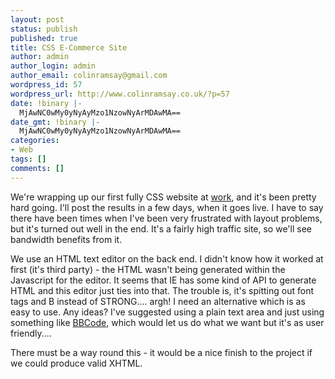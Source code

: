 ```yaml
---
layout: post
status: publish
published: true
title: CSS E-Commerce Site
author: admin
author_login: admin
author_email: colinramsay@gmail.com
wordpress_id: 57
wordpress_url: http://www.colinramsay.co.uk/?p=57
date: !binary |-
  MjAwNC0wMy0yNyAyMzo1NzowNyArMDAwMA==
date_gmt: !binary |-
  MjAwNC0wMy0yNyAyMzo1NzowNyArMDAwMA==
categories:
- Web
tags: []
comments: []
---
```

<p>We're wrapping up our first fully CSS website at <a href="http://www.internetware.co.uk" title="Internetware">work</a>, and it's been pretty hard going. I'll post the results in a few days, when it goes live. I have to say there have been times when I've been very frustrated with layout problems, but it's turned out well in the end. It's a fairly high traffic site, so we'll see bandwidth benefits from it.</p>
<p>We use an HTML text editor on the back end. I didn't know how it worked at first (it's third party) - the HTML wasn't being generated within the Javascript for the editor. It seems that IE has some kind of API to generate HTML and this editor just ties into that. The trouble is, it's spitting out font tags and B instead of STRONG.... argh! I need an alternative which is as easy to use. Any ideas? I've suggested using a plain text area and just using something like <a href="http://www.phpbb.com/phpBB/faq.php?mode=bbcode">BBCode</a>, which would let us do what we want but it's as user friendly....</p>
<p>There must be a way round this - it would be a nice finish to the project if we could produce valid XHTML.</p>
